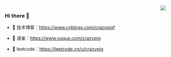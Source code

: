 <img align="right" src="https://github-readme-stats.vercel.app/api?username=crazypig-F&show_icons=true&theme=radical&hide_title=true" />
  
### Hi there  👋
- :orange_book: 技术博客：https://www.cnblogs.com/crazypigf
 
- :hammer:  语雀：https://www.yuque.com/crazypig
 
- :meat_on_bone: leetcode：https://leetcode.cn/u/crazypig
